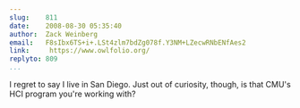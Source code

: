 ```yaml
---
slug:    811
date:    2008-08-30 05:35:40
author:  Zack Weinberg
email:   F8sIbx6TS+i+.LSt4zlm7bdZg078f.Y3NM+LZecwRNbENfAes2
link:     https://www.owlfolio.org/
replyto: 809
...
```


I regret to say I live in San Diego.  Just out of curiosity, though,
is that CMU's HCI program you're working with?
